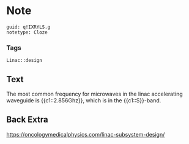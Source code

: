 # Note
```
guid: q!IXRYLS.g
notetype: Cloze
```

### Tags
```
Linac::design
```

## Text
The most common frequency for microwaves in the linac accelerating waveguide is {{c1::2.856Ghz}}, which is in the {{c1::S}}-band.

## Back Extra
<a href="https://oncologymedicalphysics.com/linac-subsystem-design/">https://oncologymedicalphysics.com/linac-subsystem-design/</a>
